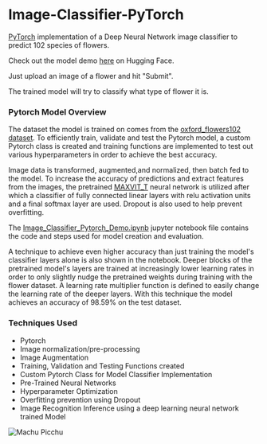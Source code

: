 # Image-Classifier-PyTorch
[PyTorch](https://pytorch.org/) implementation of a Deep Neural Network image classifier to predict 102 species of flowers.

Check out the model demo [here](https://huggingface.co/spaces/DanielPFlorian/Flower-Image-Classifier) on Hugging Face.

Just upload an image of a flower and hit "Submit".

The trained model will try to classify what type of flower it is.

### Pytorch Model Overview

The dataset the model is trained on comes from the
[oxford_flowers102 dataset](https://www.tensorflow.org/datasets/catalog/oxford_flowers102).
To efficiently train, validate and test the Pytorch model, a custom Pytorch class is
created and training functions are implemented to test out various hyperparameters in order to achieve the best accuracy.

Image data is transformed, augmented,and normalized, then batch fed to the model. To increase the accuracy of predictions and extract features from the images, the pretrained
[MAXVIT_T](https://pytorch.org/vision/main/models/generated/torchvision.models.maxvit_t.html)
neural network is utilized after which a classifier of fully connected linear layers with relu activation units and a final softmax layer are used. Dropout is also used to help prevent overfitting.

The [Image_Classifier_Pytorch_Demo.ipynb](https://github.com/DanielPFlorian/Image-Classifier-PyTorch/blob/main/Image_Classifier_Pytorch_Demo.ipynb) jupyter notebook file contains the code and steps used for model creation and
evaluation.

A technique to achieve even higher accuracy than just training the model's classifier layers alone is also shown in the notebook. Deeper blocks of the pretrained model's layers are trained at increasingly lower learning rates in order to only slightly nudge the pretrained weights during training with the flower dataset. A learning rate multiplier function is defined to easily change the learning rate of the deeper layers. With this technique the model achieves an accuracy of 98.59% on the test dataset.

### Techniques Used

- Pytorch
- Image normalization/pre-processing
- Image Augmentation
- Training, Validation and Testing Functions created
- Custom Pytorch Class for Model Classifier Implementation
- Pre-Trained Neural Networks
- Hyperparameter Optimization
- Overfitting prevention using Dropout
- Image Recognition Inference using a deep learning neural network trained Model

![Machu Picchu](https://github.com/user-attachments/assets/044ccdf6-d978-4e44-bea8-451419c2fcde)
